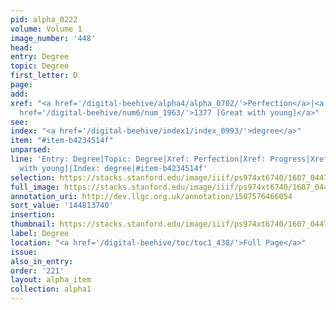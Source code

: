 ```yaml
---
pid: alpha_0222
volume: Volume 1
image_number: '448'
head:
entry: Degree
topic: Degree
first_letter: D
page:
add:
xref: "<a href='/digital-beehive/alpha4/alpha_0702/'>Perfection</a>|<a href='/digital-beehive/alpha4/alpha_0747/'>Progress</a>|<a
  href='/digital-beehive/num6/num_1963/'>1377 [Great with young]</a>"
see:
index: "<a href='/digital-beehive/index1/index_0993/'>degree</a>"
item: "#item-b4234514f"
unparsed:
line: 'Entry: Degree|Topic: Degree|Xref: Perfection|Xref: Progress|Xref: 1377 [Great
  with young]|Index: degree|#item-b4234514f'
selection: https://stacks.stanford.edu/image/iiif/ps974xt6740/1607_0447/799,3740,2968,417/full/0/default.jpg
full_image: https://stacks.stanford.edu/image/iiif/ps974xt6740/1607_0447/full/full/0/default.jpg
annotation_uri: http://dev.llgc.org.uk/annotation/1507576466054
sort_value: '144813740'
insertion:
thumbnail: https://stacks.stanford.edu/image/iiif/ps974xt6740/1607_0447/799,3740,600,180/250,/0/default.jpg
label: Degree
location: "<a href='/digital-beehive/toc/toc1_438/'>Full Page</a>"
issue:
also_in_entry:
order: '221'
layout: alpha_item
collection: alpha1
---
```

